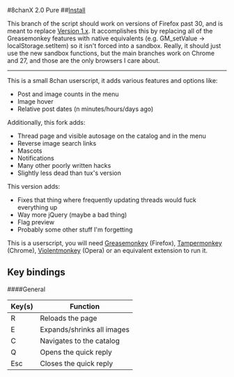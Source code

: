 #8chanX 2.0 Pure
##<a href="https://github.com/Pashe/8chan-X/raw/2-0_pure/8chan-x.user.js">Install</a>

This branch of the script should work on versions of Firefox past 30, and is meant to replace <a href="https://github.com/Pashe/8chan-X/tree/master">Version 1.x</a>. It accomplishes this by replacing all of the Greasemonkey features with native equivalents (e.g. GM_setValue -> localStorage.setItem) so it isn't forced into a sandbox. Really, it should just use the new sandbox functions, but the main branches work on Chrome and 27, and those are the only browsers I care about.
***

This is a small 8chan userscript, it adds various features and options like:
 * Post and image counts in the menu
 * Image hover
 * Relative post dates (n minutes/hours/days ago)

Additionally, this fork adds:
 * Thread page and visible autosage on the catalog and in the menu
 * Reverse image search links
 * Mascots
 * Notifications
 * Many other poorly written hacks
 * Slightly less dead than tux's version
 
This version adds:
 * Fixes that thing where frequently updating threads would fuck everything up
 * Way more jQuery (maybe a bad thing)
 * Flag preview
 * Probably some other stuff I'm forgetting

This is a userscript, you will need <a href="https://addons.mozilla.org/en-US/firefox/addon/greasemonkey/">Greasemonkey</a> (Firefox), <a href="https://chrome.google.com/webstore/detail/tampermonkey/dhdgffkkebhmkfjojejmpbldmpobfkfo">Tampermonkey</a> (Chrome), <a href="https://addons.opera.com/en/extensions/details/violent-monkey/">Violentmonkey</a> (Opera) or an equivalent extension to run it.

Key bindings
-----

####General

Key(s)  | Function
------- | --------
R       | Reloads the page
E       | Expands/shrinks all images
C       | Navigates to the catalog
Q       | Opens the quick reply
Esc     | Closes the quick reply